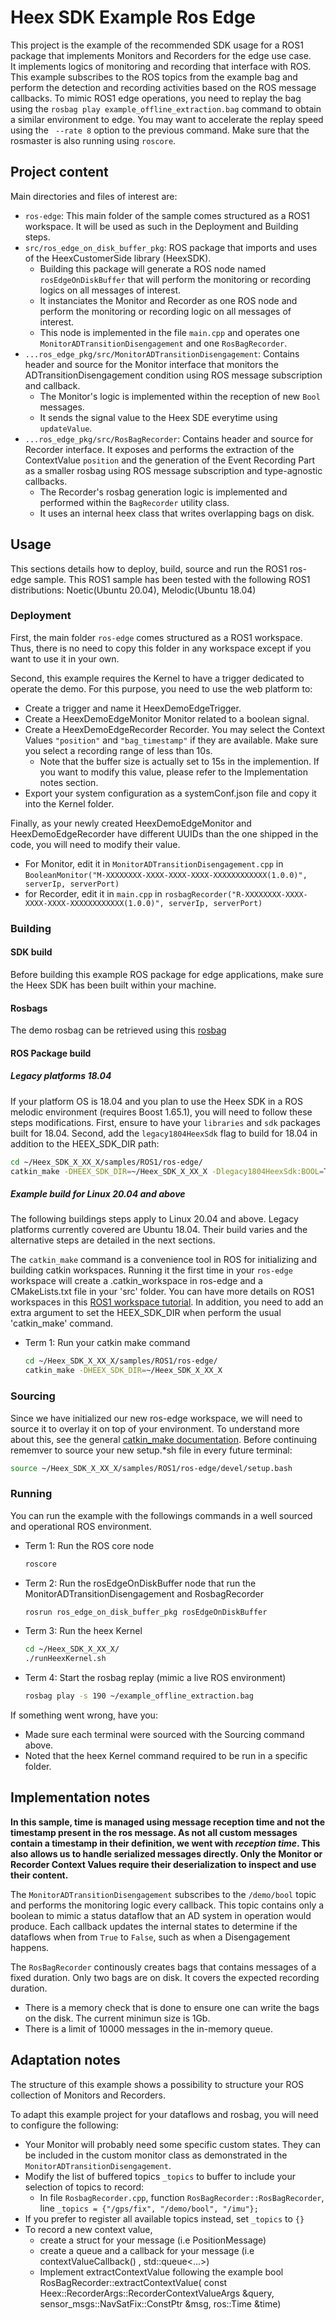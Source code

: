 # Heex SDK Example Ros Edge
This project is the example of the recommended SDK usage for a ROS1 package that implements Monitors and Recorders for the edge use case.  
It implements logics of monitoring and recording that interface with ROS. This example subscribes to the ROS topics from the example bag and perform the detection and recording activities based on the ROS message callbacks.
To mimic ROS1 edge operations, you need to replay the bag using the `rosbag play example_offline_extraction.bag` command to obtain a similar environment to edge. You may want to accelerate the replay speed using the ` --rate 8` option to the previous command. Make sure that the rosmaster is also running using `roscore`.

## Project content
Main directories and files of interest are:
* `ros-edge`: This main folder of the sample comes structured as a ROS1 workspace. It will be used as such in the Deployment and Building steps.
* `src/ros_edge_on_disk_buffer_pkg`: ROS package that imports and uses of the HeexCustomerSide library (HeexSDK).
  * Building this package will generate a ROS node named `rosEdgeOnDiskBuffer` that will perform the monitoring or recording logics on all messages of interest.
  * It instanciates the Monitor and Recorder as one ROS node and perform the monitoring or recording logic on all messages of interest.
  * This node is implemented in the file `main.cpp` and operates one `MonitorADTransitionDisengagement` and one `RosBagRecorder`.
* `...ros_edge_pkg/src/MonitorADTransitionDisengagement`: Contains header and source for the Monitor interface that monitors the ADTransitionDisengagement condition using ROS message subscription and callback.
    * The Monitor's logic is implemented within the reception of new `Bool` messages.
    * It sends the signal value to the Heex SDE everytime using `updateValue`.
* `...ros_edge_pkg/src/RosBagRecorder`: Contains header and source for Recorder interface. It exposes and performs the extraction of the ContextValue `position` and the generation of the Event Recording Part as a smaller rosbag using ROS message subscription and type-agnostic callbacks.
    * The Recorder's rosbag generation logic is implemented and performed within the `BagRecorder` utility class.
    * It uses an internal heex class that writes overlapping bags on disk.

## Usage
This sections details how to deploy, build, source and run the ROS1 ros-edge sample.
This ROS1 sample has been tested with the following ROS1 distributions: Noetic(Ubuntu 20.04), Melodic(Ubuntu 18.04)
### Deployment
First, the main folder `ros-edge` comes structured as a ROS1 workspace. Thus, there is no need to copy this folder in any workspace except if you want to use it in your own.


Second, this example requires the Kernel to have a trigger dedicated to operate the demo. For this purpose, you need to use the web platform to:
- Create a trigger and name it HeexDemoEdgeTrigger.
- Create a HeexDemoEdgeMonitor Monitor related to a boolean signal.
- Create a HeexDemoEdgeRecorder Recorder. You may select the Context Values `"position"` and `"bag_timestamp"` if they are available. Make sure you select a recording range of less than 10s.
  - Note that the buffer size is actually set to 15s in the implemention. If you want to modify this value, please refer to the Implementation notes section.
- Export your system configuration as a systemConf.json file and copy it into the Kernel folder.


Finally, as your newly created HeexDemoEdgeMonitor and HeexDemoEdgeRecorder have different UUIDs than the one shipped in the code, you will need to modify their value.
- For Monitor, edit it in `MonitorADTransitionDisengagement.cpp` in `BooleanMonitor("M-XXXXXXXX-XXXX-XXXX-XXXX-XXXXXXXXXXXX(1.0.0)", serverIp, serverPort)`
- for Recorder, edit it in `main.cpp` in `rosbagRecorder("R-XXXXXXXX-XXXX-XXXX-XXXX-XXXXXXXXXXXX(1.0.0)", serverIp, serverPort)`


### Building
#### SDK build
Before building this example ROS package for edge applications, make sure the Heex SDK has been built within your machine.

#### Rosbags
The demo rosbag can be retrieved using this [rosbag](https://heex-public-sample-datasets.s3.eu-west-1.amazonaws.com/example_offline_extraction.bag)  

#### ROS Package build

##### Legacy platforms 18.04
If your platform OS is 18.04 and you plan to use the Heex SDK in a ROS melodic environment (requires Boost 1.65.1), you will need to follow these steps modifications.
First, ensure to have your `libraries` and `sdk` packages built for 18.04.
Second, add the `legacy1804HeexSdk` flag to build for 18.04 in addition to the HEEX_SDK_DIR path:
  ```bash
  cd ~/Heex_SDK_X_XX_X/samples/ROS1/ros-edge/
  catkin_make -DHEEX_SDK_DIR=~/Heex_SDK_X_XX_X -Dlegacy1804HeexSdk:BOOL=TRUE
  ```

##### Example build for Linux 20.04 and above  
The following buildings steps apply to Linux 20.04 and above.
Legacy platforms currently covered are Ubuntu 18.04. Their build varies and the alternative steps are detailed in the next sections.

The `catkin_make` command is a convenience tool in ROS for initializing and building catkin workspaces. Running it the first time in your `ros-edge` workspace will create a .catkin_workspace in ros-edge and a CMakeLists.txt file in your 'src' folder. You can have more details on ROS1 workspaces in this [ROS1 workspace tutorial](http://wiki.ros.org/catkin/Tutorials/create_a_workspace).
In addition, you need to add an extra argument to set the HEEX_SDK_DIR when perform the usual 'catkin_make' command.
- Term 1: Run your catkin make command
  ```bash
  cd ~/Heex_SDK_X_XX_X/samples/ROS1/ros-edge/
  catkin_make -DHEEX_SDK_DIR=~/Heex_SDK_X_XX_X
  ```

### Sourcing
Since we have initialized our new ros-edge workspace, we will need to source it to overlay it on top of your environment. To understand more about this, see the general [catkin_make  documentation](http://wiki.ros.org/catkin/commands/catkin_make). Before continuing rememver to source your new setup.*sh file in every future terminal:
  ```bash
  source ~/Heex_SDK_X_XX_X/samples/ROS1/ros-edge/devel/setup.bash
  ```

### Running
You can run the example with the followings commands in a well sourced and operational ROS environment.

- Term 1: Run the ROS core node
  ```bash
  roscore
  ```
- Term 2: Run the rosEdgeOnDiskBuffer node that run the MonitorADTransitionDisengagement and RosbagRecorder
  ```bash
  rosrun ros_edge_on_disk_buffer_pkg rosEdgeOnDiskBuffer
  ```
- Term 3: Run the heex Kernel
  ```bash
  cd ~/Heex_SDK_X_XX_X/
  ./runHeexKernel.sh
  ```
- Term 4: Start the rosbag replay (mimic a live ROS environment)
  ```bash
  rosbag play -s 190 ~/example_offline_extraction.bag
  ```

If something went wrong, have you:
- Made sure each terminal were sourced with the Sourcing command above.
- Noted that the heex Kernel command required to be run in a specific folder.


## Implementation notes
**In this sample, time is managed using message reception time and not the timestamp present in the ros message. As not all custom messages contain a timestamp in their definition, we went with *reception time*. This also allows us to handle serialized messages directly. Only the Monitor or Recorder Context Values require their deserialization to inspect and use their content.**

The `MonitorADTransitionDisengagement` subscribes to the `/demo/bool` topic and performs the monitoring logic every callback. This topic contains only a boolean to mimic a status dataflow that an AD system in operation would produce. Each callback updates the internal states to determine if the dataflows when from `True` to `False`, such as when a Disengagement happens.

The `RosBagRecorder` continously creates bags that contains messages of a fixed duration. Only two bags are on disk.
It covers the expected recording duration. 

- There is a memory check that is done to ensure one can write the bags on the disk. The current minimun size is 1Gb.
- There is a limit of 10000 messages in the in-memory queue.

## Adaptation notes
The structure of this example shows a possibility to structure your ROS collection of Monitors and Recorders.

To adapt this example project for your dataflows and rosbag, you will need to configure the following:

- Your Monitor will probably need some specific custom states. They can be included in the custom monitor class as demonstrated in the `MonitorADTransitionDisengagement`.
- Modify the list of buffered topics `_topics` to buffer to include your selection of topics to record:
  - In file `RosbagRecorder.cpp`, function `RosBagRecorder::RosBagRecorder`, line `_topics = {"/gps/fix", "/demo/bool", "/imu"};`
- If you prefer to register all available topics instead, set `_topics` to `{}`
- To record a new context value, 
  - create a struct for your message (i.e PositionMessage)
  - create a queue and a callback for your message (i.e contextValueCallback() , std::queue<...>)
  - Implement extractContextValue following the example bool RosBagRecorder::extractContextValue(
    const Heex::RecorderArgs::RecorderContextValueArgs &query,
    sensor_msgs::NavSatFix::ConstPtr &msg, ros::Time &time)
